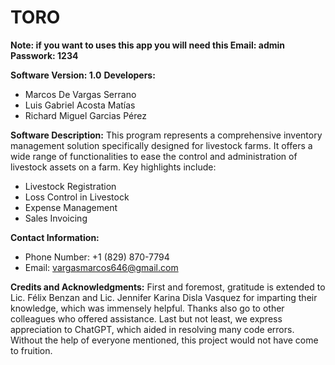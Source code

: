 # TORO

**Note: if you want to uses this app you will need this Email: admin Passwork: 1234**

**Software Version: 1.0**
**Developers:**
- Marcos De Vargas Serrano
- Luis Gabriel Acosta Matías
- Richard Miguel Garcias Pérez

**Software Description:**
This program represents a comprehensive inventory management solution specifically designed for livestock farms. It offers a wide range of functionalities to ease the control and administration of livestock assets on a farm. Key highlights include:

- Livestock Registration
- Loss Control in Livestock
- Expense Management
- Sales Invoicing

**Contact Information:**
- Phone Number: +1 (829) 870-7794
- Email: vargasmarcos646@gmail.com

**Credits and Acknowledgments:**
First and foremost, gratitude is extended to Lic. Félix Benzan and Lic. Jennifer Karina Disla Vasquez for imparting their knowledge, which was immensely helpful. Thanks also go to other colleagues who offered assistance. Last but not least, we express appreciation to ChatGPT, which aided in resolving many code errors. Without the help of everyone mentioned, this project would not have come to fruition.
